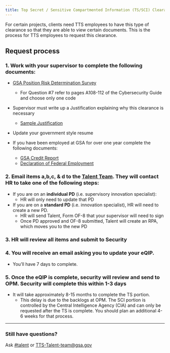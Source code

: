 ```yaml
---
title: Top Secret / Sensitive Compartmented Information (TS/SCI) Clearance
---
```


For certain projects, clients need TTS employees to have this type of clearance so that they are able to view certain documents.  This is the process for TTS employees to request this clearance.

## Request process

### 1. Work with your supervisor to complete the following documents:
* [GSA Position Risk Determination Survey](https://goo.gl/nC9D5S)
   * For Question #7 refer to pages A108-112 of the Cybersecurity Guide and choose only one code

* Supervisor must write up a Justification explaining why this clearance is necessary
   * [Sample Justification](https://goo.gl/1baZSd)

* Update your government style resume

* If you have been employed at GSA for over one year complete the following documents:
   * [GSA Credit Report](https://goo.gl/GiFhBy)
   * [Declaration of Federal Employment](https://goo.gl/uzKcVn)

### 2. Email items a,b,c, & d to the [Talent Team](mailto:TTS-Talent-team@gsa.gov).  They will contact HR to take one of the following steps:
* If you are on an **individual PD** (i.e. supervisory innovation specialist):
   * HR will only need to update that PD
* If you are on a **standard PD** (i.e. innovation specialist), HR will need to create a new PD.
   * HR will send Talent, Form OF-8 that your supervisor will need to sign
   * Once PD approved and OF-8 submitted, Talent will create an RPA, which moves you to the new PD

### 3. HR will review all items and submit to Security

### 4. You will receive an email asking you to update your eQIP.  
* You’ll have 7 days to complete.

### 5. Once the eQIP is complete, security will review and send to OPM.  Security will complete this within 1-3 days
* It will take approximately 8-15 months to complete the TS portion. 
  * This delay is due to the backlogs at OPM. The SCI portion is controlled by the Central Intelligence Agency (CIA) and can only be requested after the TS is complete.  You should plan an additional 4-6 weeks for that process.

--------------------------------------------------------------------------------

### Still have questions?

Ask [#talent](https://gsa-tts.slack.com/messages/talent) or [TTS-Talent-team@gsa.gov](mailto:TTS-Talent-team@gsa.gov)
